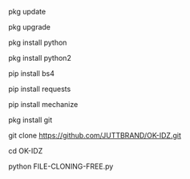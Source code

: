 pkg update

pkg upgrade 

pkg install python

pkg install python2

pip install bs4

pip install requests

pip install mechanize

pkg install git

git clone https://github.com/JUTTBRAND/OK-IDZ.git

cd OK-IDZ

python FILE-CLONING-FREE.py
